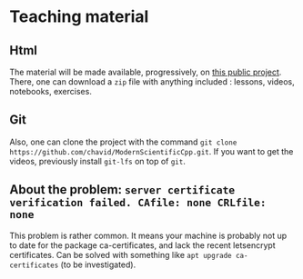 
# Teaching material

## Html

The material will be made available, progressively, on [this public project](https://github.com/chavid/ModernScientificCpp.git). There, one can download a `zip` file with anything included : lessons, videos, notebooks, exercises.

## Git

Also, one can clone the project with the command `git clone https://github.com/chavid/ModernScientificCpp.git`. If you want to get the videos, previously install `git-lfs` on top of `git`.

## About the problem: `server certificate verification failed. CAfile: none CRLfile: none`

This problem is rather common. It means your machine is probably not up to date for the package ca-certificates, and lack the recent letsencrypt certificates. Can be solved with something like `apt upgrade ca-certificates` (to be investigated).


